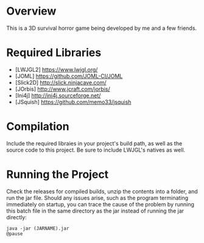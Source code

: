 # Overview

This is a 3D survival horror game being developed by me and a few friends.

# Required Libraries
- [LWJGL2] https://www.lwjgl.org/
- [JOML] https://github.com/JOML-CI/JOML
- [Slick2D] http://slick.ninjacave.com/
- [JOrbis] http://www.jcraft.com/jorbis/
- [Ini4j] http://ini4j.sourceforge.net/
- [JSquish] https://github.com/memo33/jsquish

# Compilation
Include the required libraies in your project's build path, as well as the source code to this project. Be sure to include LWJGL's natives as well.

# Running the Project
Check the releases for compiled builds, unzip the contents into a folder, and run the jar file. Should any issues arise, such as the program terminating immediately on startup, you can trace the cause of the problem by running this batch file in the same directory as the jar instead of running the jar directly:

```
java -jar (JARNAME).jar
@pause
```
